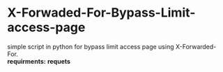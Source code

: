 # X-Forwaded-For-Bypass-Limit-access-page
simple script in python for bypass limit access page using X-Forwarded-For.
<br>
<strong>requirments:</strong>
<strong>requets</strong>
